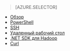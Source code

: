 ﻿> [AZURE.SELECTOR]
- [Обзор](/documentation/articles/hdinsight-use-pig/)
- [PowerShell](/documentation/articles/hdinsight-hadoop-use-pig-powershell/)
- [SSH](/documentation/articles/hdinsight-hadoop-use-pig-ssh/)
- [Удаленный рабочий стол](/documentation/articles/hdinsight-hadoop-use-pig-remote-desktop/)
- [.NET SDK для Hadoop](/documentation/articles/hdinsight-hadoop-use-pig-dotnet-sdk/)
- [Curl](/documentation/articles/hdinsight-hadoop-use-pig-curl/)
<!--HONumber=47-->
